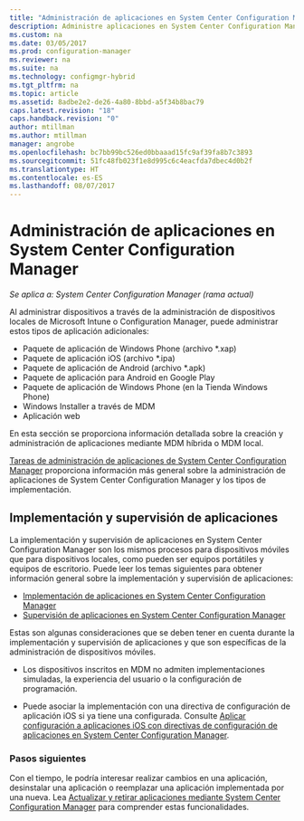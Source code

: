 ```yaml
---
title: "Administración de aplicaciones en System Center Configuration Manager | Microsoft Docs"
description: Administre aplicaciones en System Center Configuration Manager.
ms.custom: na
ms.date: 03/05/2017
ms.prod: configuration-manager
ms.reviewer: na
ms.suite: na
ms.technology: configmgr-hybrid
ms.tgt_pltfrm: na
ms.topic: article
ms.assetid: 8adbe2e2-de26-4a80-8bbd-a5f34b8bac79
caps.latest.revision: "18"
caps.handback.revision: "0"
author: mtillman
ms.author: mtillman
manager: angrobe
ms.openlocfilehash: bc7bb99bc526ed0bbaaad15fc9af39fa8b7c3893
ms.sourcegitcommit: 51fc48fb023f1e8d995c6c4eacfda7dbec4d0b2f
ms.translationtype: HT
ms.contentlocale: es-ES
ms.lasthandoff: 08/07/2017
---
```

# <a name="manage-applications-in-system-center-configuration-manager"></a>Administración de aplicaciones en System Center Configuration Manager

*Se aplica a: System Center Configuration Manager (rama actual)*

Al administrar dispositivos a través de la administración de dispositivos locales de Microsoft Intune o Configuration Manager, puede administrar estos tipos de aplicación adicionales:
- Paquete de aplicación de Windows Phone (archivo *.xap)
- Paquete de aplicación iOS (archivo *.ipa)
- Paquete de aplicación de Android (archivo *.apk)
- Paquete de aplicación para Android en Google Play
- Paquete de aplicación de Windows Phone (en la Tienda Windows Phone)
- Windows Installer a través de MDM
- Aplicación web

En esta sección se proporciona información detallada sobre la creación y administración de aplicaciones mediante MDM híbrida o MDM local.

[Tareas de administración de aplicaciones de System Center Configuration Manager](../../apps/deploy-use/management-tasks-applications.md) proporciona información más general sobre la administración de aplicaciones de System Center Configuration Manager y los tipos de implementación.

## <a name="deploying-and-monitoring-apps"></a>Implementación y supervisión de aplicaciones

La implementación y supervisión de aplicaciones en System Center Configuration Manager son los mismos procesos para dispositivos móviles que para dispositivos locales, como pueden ser equipos portátiles y equipos de escritorio. Puede leer los temas siguientes para obtener información general sobre la implementación y supervisión de aplicaciones:

- [Implementación de aplicaciones en System Center Configuration Manager](../../apps/deploy-use/deploy-applications.md)
- [Supervisión de aplicaciones en System Center Configuration Manager](../../apps/deploy-use/monitor-applications-from-the-console.md)

Estas son algunas consideraciones que se deben tener en cuenta durante la implementación y supervisión de aplicaciones y que son específicas de la administración de dispositivos móviles.

- Los dispositivos inscritos en MDM no admiten implementaciones simuladas, la experiencia del usuario o la configuración de programación.

- Puede asociar la implementación con una directiva de configuración de aplicación iOS si ya tiene una configurada. Consulte [Aplicar configuración a aplicaciones iOS con directivas de configuración de aplicaciones en System Center Configuration Manager](configure-ios-apps-with-app-configuration-policies.md).

### <a name="next-steps"></a>Pasos siguientes

Con el tiempo, le podría interesar realizar cambios en una aplicación, desinstalar una aplicación o reemplazar una aplicación implementada por una nueva. Lea [Actualizar y retirar aplicaciones mediante System Center Configuration Manager](../../apps/deploy-use/update-and-retire-applications.md) para comprender estas funcionalidades.
